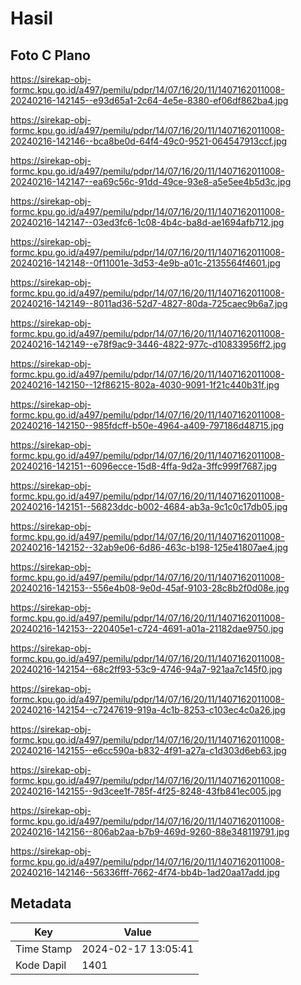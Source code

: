 # Hasil

## Foto C Plano

https://sirekap-obj-formc.kpu.go.id/a497/pemilu/pdpr/14/07/16/20/11/1407162011008-20240216-142145--e93d65a1-2c64-4e5e-8380-ef06df862ba4.jpg

https://sirekap-obj-formc.kpu.go.id/a497/pemilu/pdpr/14/07/16/20/11/1407162011008-20240216-142146--bca8be0d-64f4-49c0-9521-064547913ccf.jpg

https://sirekap-obj-formc.kpu.go.id/a497/pemilu/pdpr/14/07/16/20/11/1407162011008-20240216-142147--ea69c56c-91dd-49ce-93e8-a5e5ee4b5d3c.jpg

https://sirekap-obj-formc.kpu.go.id/a497/pemilu/pdpr/14/07/16/20/11/1407162011008-20240216-142147--03ed3fc6-1c08-4b4c-ba8d-ae1694afb712.jpg

https://sirekap-obj-formc.kpu.go.id/a497/pemilu/pdpr/14/07/16/20/11/1407162011008-20240216-142148--0f11001e-3d53-4e9b-a01c-2135564f4601.jpg

https://sirekap-obj-formc.kpu.go.id/a497/pemilu/pdpr/14/07/16/20/11/1407162011008-20240216-142149--8011ad36-52d7-4827-80da-725caec9b6a7.jpg

https://sirekap-obj-formc.kpu.go.id/a497/pemilu/pdpr/14/07/16/20/11/1407162011008-20240216-142149--e78f9ac9-3446-4822-977c-d10833956ff2.jpg

https://sirekap-obj-formc.kpu.go.id/a497/pemilu/pdpr/14/07/16/20/11/1407162011008-20240216-142150--12f86215-802a-4030-9091-1f21c440b31f.jpg

https://sirekap-obj-formc.kpu.go.id/a497/pemilu/pdpr/14/07/16/20/11/1407162011008-20240216-142150--985fdcff-b50e-4964-a409-797186d48715.jpg

https://sirekap-obj-formc.kpu.go.id/a497/pemilu/pdpr/14/07/16/20/11/1407162011008-20240216-142151--6096ecce-15d8-4ffa-9d2a-3ffc999f7687.jpg

https://sirekap-obj-formc.kpu.go.id/a497/pemilu/pdpr/14/07/16/20/11/1407162011008-20240216-142151--56823ddc-b002-4684-ab3a-9c1c0c17db05.jpg

https://sirekap-obj-formc.kpu.go.id/a497/pemilu/pdpr/14/07/16/20/11/1407162011008-20240216-142152--32ab9e06-6d86-463c-b198-125e41807ae4.jpg

https://sirekap-obj-formc.kpu.go.id/a497/pemilu/pdpr/14/07/16/20/11/1407162011008-20240216-142153--556e4b08-9e0d-45af-9103-28c8b2f0d08e.jpg

https://sirekap-obj-formc.kpu.go.id/a497/pemilu/pdpr/14/07/16/20/11/1407162011008-20240216-142153--220405e1-c724-4691-a01a-21182dae9750.jpg

https://sirekap-obj-formc.kpu.go.id/a497/pemilu/pdpr/14/07/16/20/11/1407162011008-20240216-142154--68c2ff93-53c9-4746-94a7-921aa7c145f0.jpg

https://sirekap-obj-formc.kpu.go.id/a497/pemilu/pdpr/14/07/16/20/11/1407162011008-20240216-142154--c7247619-919a-4c1b-8253-c103ec4c0a26.jpg

https://sirekap-obj-formc.kpu.go.id/a497/pemilu/pdpr/14/07/16/20/11/1407162011008-20240216-142155--e6cc590a-b832-4f91-a27a-c1d303d6eb63.jpg

https://sirekap-obj-formc.kpu.go.id/a497/pemilu/pdpr/14/07/16/20/11/1407162011008-20240216-142155--9d3cee1f-785f-4f25-8248-43fb841ec005.jpg

https://sirekap-obj-formc.kpu.go.id/a497/pemilu/pdpr/14/07/16/20/11/1407162011008-20240216-142156--806ab2aa-b7b9-469d-9260-88e348119791.jpg

https://sirekap-obj-formc.kpu.go.id/a497/pemilu/pdpr/14/07/16/20/11/1407162011008-20240216-142146--56336fff-7662-4f74-bb4b-1ad20aa17add.jpg


## Metadata

| Key        | Value               |
| ---------- | ------------------- |
| Time Stamp | 2024-02-17 13:05:41 |
| Kode Dapil | 1401                |



